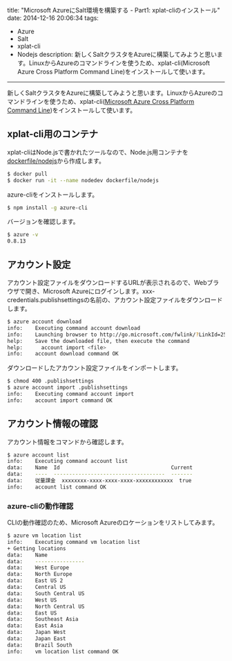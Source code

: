 title: "Microsoft AzureにSalt環境を構築する - Part1: xplat-cliのインストール"
date: 2014-12-16 20:06:34
tags:
 - Azure
 - Salt
 - xplat-cli
 - Nodejs
description: 新しくSaltクラスタをAzureに構築してみようと思います。LinuxからAzureのコマンドラインを使うため、xplat-cli(Microsoft Azure Cross Platform Command Line)をインストールして使います。
---

新しくSaltクラスタをAzureに構築してみようと思います。LinuxからAzureのコマンドラインを使うため、xplat-cli([Microsoft Azure Cross Platform Command Line](http://azure.microsoft.com/ja-jp/documentation/articles/xplat-cli/))をインストールして使います。

<!-- more -->

## xplat-cli用のコンテナ

xplat-cliはNode.jsで書かれたツールなので、Node.js用コンテナを[dockerfile/nodejs](https://registry.hub.docker.com/u/dockerfile/nodejs/)から作成します。

``` bash
$ docker pull
$ docker run -it --name nodedev dockerfile/nodejs
```

azure-cliをインストールします。

``` bash
$ npm install -g azure-cli
```

バージョンを確認します。

``` bash
$ azure -v
0.8.13
```

## アカウント設定

アカウント設定ファイルをダウンロードするURLが表示されるので、Webブラウザで開き、Microsoft Azureにログインします。xxx-credentials.publishsettingsの名前の、アカウント設定ファイルをダウンロードします。

``` bash
$ azure account download
info:    Executing command account download
info:    Launching browser to http://go.microsoft.com/fwlink/?LinkId=254432
help:    Save the downloaded file, then execute the command
help:      account import <file>
info:    account download command OK
```

ダウンロードしたアカウント設定ファイルをインポートします。

``` bash
$ chmod 400 .publishsettings
$ azure account import .publishsettings
info:    Executing command account import
info:    account import command OK
```

## アカウント情報の確認

アカウント情報をコマンドから確認します。

``` bash
$ azure account list
info:    Executing command account list
data:    Name  Id                                    Current
data:    ----  ------------------------------------  -------
data:    従量課金  xxxxxxxx-xxxx-xxxx-xxxx-xxxxxxxxxxxx  true
info:    account list command OK
```

### azure-cliの動作確認

CLIの動作確認のため、Microsoft Azureのロケーションをリストしてみます。

``` bash
$ azure vm location list
info:    Executing command vm location list
+ Getting locations
data:    Name
data:    ----------------
data:    West Europe
data:    North Europe
data:    East US 2
data:    Central US
data:    South Central US
data:    West US
data:    North Central US
data:    East US
data:    Southeast Asia
data:    East Asia
data:    Japan West
data:    Japan East
data:    Brazil South
info:    vm location list command OK
```
